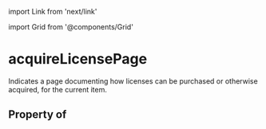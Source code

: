 import Link from 'next/link'
  
import Grid from '@components/Grid'

# acquireLicensePage

Indicates a page documenting how licenses can be purchased or otherwise acquired, for the current item.

## Property of



